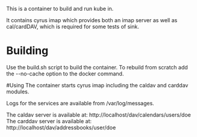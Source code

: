 This is a container to build and run kube in.

It contains cyrus imap which provides both an imap server as well as cal/cardDAV,
which is required for some tests of sink.

# Building
Use the build.sh script to build the container. To rebuild from scratch add the --no-cache option to the docker command.

#Using
The container starts cyrus imap including the caldav and carddav modules.

Logs for the services are available from /var/log/messages.

The caldav server is available at: http://localhost/dav/calendars/users/doe
The carddav server is available at: http://localhost/dav/addressbooks/user/doe
